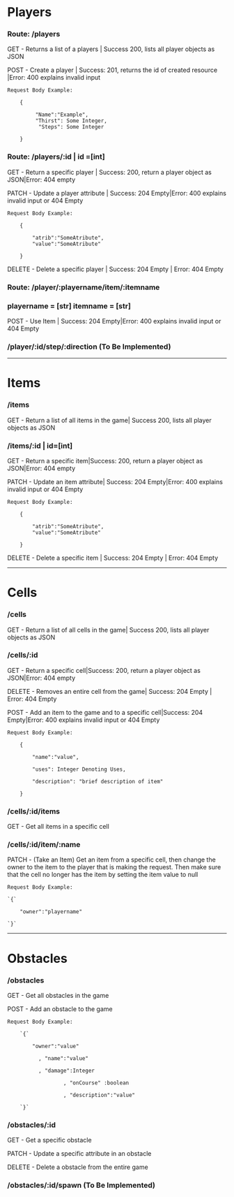 # Players

### Route: /players

GET - Returns a list of a players | Success 200, lists all player objects as JSON



POST - Create a player | Success: 201, returns the id of created resource |Error: 400 explains invalid input

```
Request Body Example:

	{

		 "Name":"Example",
		 "Thirst": Some Integer,
          "Steps": Some Integer

	}
```



### Route: /players/:id  | id =[int]

GET - Return a specific player | Success: 200, return a player object as JSON|Error: 404 empty



PATCH - Update a player attribute | Success: 204 Empty|Error: 400 explains invalid input or 404 Empty

```
Request Body Example:

	{

		"atrib":"SomeAtribute",
		"value":"SomeAtribute"

	}
```



DELETE - Delete a specific player | Success: 204 Empty | Error: 404 Empty



### Route: /player/:playername/item/:itemname 

### playername = [str] itemname = [str]

POST - Use Item | Success: 204 Empty|Error: 400 explains invalid input or 404 Empty

### /player/:id/step/:direction (To Be Implemented)

------

# Items

### /items

GET - Return a list of all items in the game| Success 200, lists all player objects as JSON



### /items/:id | id=[int]

GET - Return a specific item|Success: 200, return a player object as JSON|Error: 404 empty



PATCH  - Update an item attribute| Success: 204 Empty|Error: 400 explains invalid input or 404 Empty

```
Request Body Example:

	{

		"atrib":"SomeAtribute",
		"value":"SomeAtribute"

	}
```



DELETE - Delete a specific item | Success: 204 Empty | Error: 404 Empty

------

# Cells

### /cells

GET - Return a list of all cells in the game| Success 200, lists all player objects as JSON

### /cells/:id

GET - Return a specific cell|Success: 200, return a player object as JSON|Error: 404 empty



DELETE - Removes an entire cell from the game| Success: 204 Empty | Error: 404 Empty



POST - Add an item to the game and to a specific cell|Success: 204 Empty|Error: 400 explains invalid input     or 404 Empty

```
Request Body Example:

	{

		"name":"value",

		"uses": Integer Denoting Uses,

		"description": "brief description of item"

	}
```



### /cells/:id/items

GET - Get all items in a specific cell



### /cells/:id/item/:name

PATCH  - (Take an Item) Get an item from a specific cell, then change the owner to the item to the player
         that is making the request. Then make sure that the cell no longer has the item
         by setting the item value to null
	 

```
Request Body Example:

`{`

	"owner":"playername"

`}`
```

------

# Obstacles

### /obstacles

GET - Get all obstacles in the game

POST - Add an obstacle to the game

```
Request Body Example:

	`{`

		"owner":"value"

	      , "name":"value"

	      , "damage":Integer

                  , "onCourse" :boolean

                  , "description":"value"

	`}`
```

### /obstacles/:id

GET - Get a specific obstacle

PATCH - Update a specific attribute in an obstacle

DELETE - Delete a obstacle from the entire game

### /obstacles/:id/spawn (To Be Implemented)

